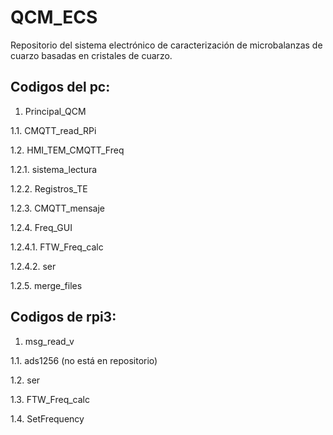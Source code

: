 # QCM_ECS
Repositorio del sistema electrónico de caracterización de microbalanzas de cuarzo basadas en cristales de cuarzo. 

Codigos del pc:
-
1. Principal_QCM

1.1. CMQTT_read_RPi

1.2. HMI_TEM_CMQTT_Freq

1.2.1. sistema_lectura

1.2.2. Registros_TE

1.2.3. CMQTT_mensaje

1.2.4. Freq_GUI

1.2.4.1. FTW_Freq_calc

1.2.4.2. ser

1.2.5. merge_files


Codigos de rpi3:
- 
1. msg_read_v

1.1. ads1256 (no está en repositorio)

1.2. ser

1.3. FTW_Freq_calc

1.4. SetFrequency
